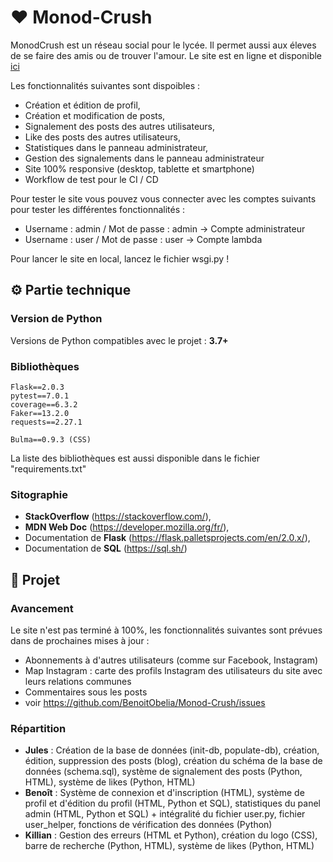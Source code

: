 # ❤️ Monod-Crush

MonodCrush est un réseau social pour le lycée. Il permet aussi aux éleves de se faire des amis ou de trouver l'amour.
Le site est en ligne et disponible [ici](https://monodcrush.fr)

Les fonctionnalités suivantes sont dispoibles : 
- Création et édition de profil,
- Création et modification de posts,
- Signalement des posts des autres utilisateurs,
- Like des posts des autres utilisateurs,
- Statistiques dans le panneau administrateur,
- Gestion des signalements dans le panneau administrateur
- Site 100% responsive (desktop, tablette et smartphone)
- Workflow de test pour le CI / CD

Pour tester le site vous pouvez vous connecter avec les comptes suivants pour tester les différentes fonctionnalités : 
- Username : admin / Mot de passe : admin -> Compte administrateur
- Username : user / Mot de passe : user -> Compte lambda

Pour lancer le site en local, lancez le fichier wsgi.py !

## ⚙️ Partie technique

### Version de Python
Versions de Python compatibles avec le projet : **3.7+**

### Bibliothèques
```
Flask==2.0.3
pytest==7.0.1
coverage==6.3.2
Faker==13.2.0
requests==2.27.1

Bulma==0.9.3 (CSS)
```
La liste des bibliothèques est aussi disponible dans le fichier "requirements.txt"

### Sitographie
- **StackOverflow** (https://stackoverflow.com/),
- **MDN Web Doc** (https://developer.mozilla.org/fr/),
- Documentation de **Flask** (https://flask.palletsprojects.com/en/2.0.x/),
- Documentation de **SQL** (https://sql.sh/)

## 🚩 Projet

### Avancement
Le site n'est pas terminé à 100%, les fonctionnalités suivantes sont prévues dans de prochaines mises à jour : 
- Abonnements à d'autres utilisateurs (comme sur Facebook, Instagram)
- Map Instagram : carte des profils Instagram des utilisateurs du site avec leurs relations communes
- Commentaires sous les posts
- voir https://github.com/BenoitObelia/Monod-Crush/issues

### Répartition
- **Jules** : Création de la base de données (init-db, populate-db), création, édition, suppression des posts (blog), création du schéma de la base de données (schema.sql), système de signalement des posts (Python, HTML), système de likes (Python, HTML)
- **Benoît** : Système de connexion et d'inscription (HTML), système de profil et d'édition du profil (HTML, Python et SQL), statistiques du panel admin (HTML, Python et SQL) + intégralité du fichier user.py, fichier user_helper, fonctions de vérification des données (Python)
- **Killian** : Gestion des erreurs (HTML et Python), création du logo (CSS), barre de recherche (Python, HTML), système de likes (Python, HTML)
